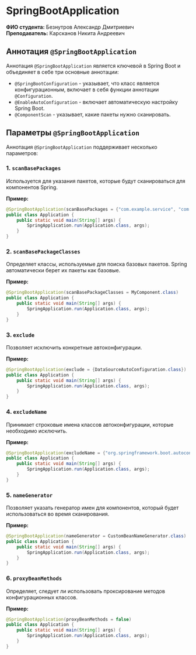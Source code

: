 # SpringBootApplication
**ФИО студента:** Безнутров Александр Дмитриевич  
**Преподаватель:** Карсканов Никита Андреевич

## Аннотация `@SpringBootApplication`
Аннотация `@SpringBootApplication` является ключевой в Spring Boot и объединяет в себе три основные аннотации:

- `@SpringBootConfiguration` - указывает, что класс является конфигурационным, включает в себя функции аннотации `@Configuration`.
- `@EnableAutoConfiguration` - включает автоматическую настройку Spring Boot.
- `@ComponentScan` - указывает, какие пакеты нужно сканировать.

## Параметры `@SpringBootApplication`
Аннотация `@SpringBootApplication` поддерживает несколько параметров:

### 1. `scanBasePackages`
Используется для указания пакетов, которые будут сканироваться для компонентов Spring.

**Пример:**
```java
@SpringBootApplication(scanBasePackages = {"com.example.service", "com.example.repository"})
public class Application {
    public static void main(String[] args) {
        SpringApplication.run(Application.class, args);
    }
}
```

### 2. `scanBasePackageClasses`
Определяет классы, используемые для поиска базовых пакетов. Spring автоматически берет их пакеты как базовые.

**Пример:**
```java
@SpringBootApplication(scanBasePackageClasses = MyComponent.class)
public class Application {
    public static void main(String[] args) {
        SpringApplication.run(Application.class, args);
    }
}
```

### 3. `exclude`
Позволяет исключить конкретные автоконфигурации.

**Пример:**
```java
@SpringBootApplication(exclude = {DataSourceAutoConfiguration.class})
public class Application {
    public static void main(String[] args) {
        SpringApplication.run(Application.class, args);
    }
}
```

### 4. `excludeName`
Принимает строковые имена классов автоконфигурации, которые необходимо исключить.

**Пример:**
```java
@SpringBootApplication(excludeName = {"org.springframework.boot.autoconfigure.jdbc.DataSourceAutoConfiguration"})
public class Application {
    public static void main(String[] args) {
        SpringApplication.run(Application.class, args);
    }
}
```

### 5. `nameGenerator`
Позволяет указать генератор имен для компонентов, который будет использоваться во время сканирования.

**Пример:**
```java
@SpringBootApplication(nameGenerator = CustomBeanNameGenerator.class)
public class Application {
    public static void main(String[] args) {
        SpringApplication.run(Application.class, args);
    }
}
```

### 6. `proxyBeanMethods`
Определяет, следует ли использовать проксирование методов конфигурационных классов.

**Пример:**
```java
@SpringBootApplication(proxyBeanMethods = false)
public class Application {
    public static void main(String[] args) {
        SpringApplication.run(Application.class, args);
    }
}
```